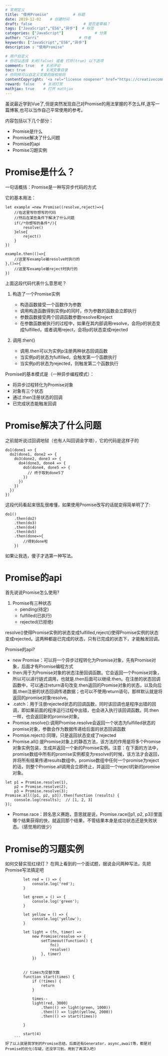 ```yaml
---
# 常用定义
title: "使用Promise"           # 标题
date: 2019-12-02    # 创建时间
draft: false                       # 是否是草稿？
tags: ["JavaScript","ES6","异步"]  # 标签
categories: ["JavaScript"]              # 分类
author: "Carri"                  # 作者
keywords: ["JavaScript","ES6","异步"]
description : "使用Promise"     

# 用户自定义
# 你可以选择 关闭(false) 或者 打开(true) 以下选项
comment: true   # 关闭评论
toc: true       # 关闭文章目录
# 你同样可以自定义文章的版权规则
contentCopyright: '<a rel="license noopener" href="https://creativecommons.org/licenses/by-nc-nd/4.0/" target="_blank">CC BY-NC-ND 4.0</a>'
reward: false	 # 关闭打赏
mathjax: true    # 打开 mathjax
---
```


虽说最近学到Vue了,但是突然发现自己对Promise的用法掌握的不怎么样,遂写一篇博客,也可以当作自己平常使用的参考。

内容包括以下几个部分：

* Promise是什么
* Promise解决了什么问题
* Promise的api
* Promise习题实例

# Promise是什么？

一句话概括：Promise是一种写异步代码的方式

它的基本用法：
```
let example =new Promise((resolve,reject)=>{
    //在这里写你想写的代码
    //然后在某些条件下解决了什么问题
    if(/*你想写的条件*/){
        resolve()
    }else{
        reject()
    }
})

example.then(()=>{
    //这里写example被resolve时执行的
},()=>{
    //这里写example被reject时执行的
})
```

上面这段代码代表什么意思呢？
1. 构造了一个Promise实例
   
   * 构造函数接受一个函数作为参数
   * 调用构造函数得到实例p的同时，作为参数的函数会立即执行
   * 参数函数接受两个回调函数参数resolve和reject
   * 在参数函数被执行的过程中，如果在其内部调用resolve，会将p的状态变成fulfilled，或者调用reject，会将p的状态变成rejected

2. 调用.then()

   * 调用.then可以为实例p注册两种状态回调函数
   * 当实例p的状态为fulfilled，会触发第一个函数执行
   * 当实例p的状态为rejected，则触发第二个函数执行

Promise的基本模式是（一种异步编程模式）：

* 将异步过程转化为Promise对象
* 对象有三个状态
* 通过.then注册状态的回调
* 已完成状态能触发回调

# Promise解决了什么问题

之前就听说过回调地狱（也有人叫回调金字塔），它的代码是这样子的
```
do1(done1 => {
  do2(done1, done2 => {
    do3(done2, done3 => {
      do4(done3, done4 => {
        do5(done4, done5 => {
          // 终于取到done5了
        })
      })
    })
  })
})
```

这段代码看起来很乱很难懂，如果使用Promise改写的话就变得简单明了了:
```
do1()
    .then(do2)
    .then(do3)
    .then(do4)
    .then(do5)
    .then(done=>{
        //得到done啦
    })
```

如果让我选，傻子才选第一种写法。

# Promise的api

首先说说Promise怎么使用?

1. Promise有三种状态
   * pending(待定)
   * fulfilled(已执行)
   * rejected(已拒绝)

resolve()使得Promise实例的状态变成fulfilled,reject()使得Promise实例的状态变成rejected。这两种都是已完成的状态，只有已完成的状态下，才能触发回调。

Promise的api?

* new Promise：可以将一个异步过程转化为Promise对象，先有Promise对象，后面才有Promise编程方式
* then:用于为Promise对象的状态注册回调函数。它会返回一个Promise对象，所以可以进行链式调用，也就是.then后面可以继续.then。在注册的状态回调函数中，可以通过return语句改变.then返回的Promise对象的状态，以及向后面.then注册的状态回调传递数据；也可以不使用return语句，那样默认就是将返回的promise对象resolve。
* .catch：用于注册rejected状态的回调函数，同时该回调也是程序出错的回调，即如果前面的程序运行过程中出错，也会进入执行该回调函数。同.then一样，也会返回新的promise对象。
* Promise.resolve():调用Promise.resolve会返回一个状态为fulfilled状态的promise对象，参数会作为数据传递给后面的状态回调函数
* Promise.reject():同理，只是返回状态变成了rejected
* Promise.all():是Promise对象上的静态方法，该方法的作用是将多个Promise对象实例包装，生成并返回一个新的Promise实例。注意：在下面的方法中，promise数组中所有的promise实例都变为resolve的时候，该方法才会返回，并将所有结果传递results数组中。promise数组中任何一个promise为reject的话，则整个Promise.all调用会立即终止，并返回一个reject的新的promise对象。
```
let p1 = Promise.resolve(1),
    p2 = Promise.resolve(2),
    p3 = Promise.resolve(3);
Promise.all([p1, p2, p3]).then(function (results) {
    console.log(results);  // [1, 2, 3]
});
```
* Promse.race：顾名思义赛跑，意思就是说，Promise.race([p1, p2, p3])里面哪个结果获得的快，就返回那个结果，不管结果本身是成功状态还是失败状态。（感觉用的很少）

# Promise的习题实例
如何交替实现红绿灯？
在网上看到的一个面试题，据说会问两种写法，先把Promise写法搞定吧
```
        let red = () => {
            console.log('red');
        }

        let green = () => {
            console.log('green');
        }

        let yellow = () => {
            console.log('yellow');
        }

        let light = (fn, timer) =>
            new Promise(resolve => {
                setTimeout(function() {
                    fn()
                    resolve()
                }, timer)
            })


        // times为交替次数
        function start(times) {
            if (!times) {
                return
            }

            times--
            light(red, 3000)
                .then(() => light(green, 1000))
                .then(() => light(yellow, 2000))
                .then(() => start(times))

        }

        start(4)
    ```
好了以上就是我学到的Promise总结，后面还有Generator，async,await等，都是对Promise的优化(存疑，还没学习到，用到了再深入吧)